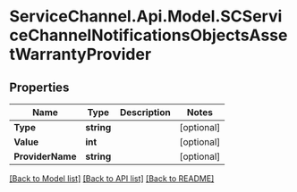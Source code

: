 # ServiceChannel.Api.Model.SCServiceChannelNotificationsObjectsAssetWarrantyProvider

## Properties

Name | Type | Description | Notes
------------ | ------------- | ------------- | -------------
**Type** | **string** |  | [optional] 
**Value** | **int** |  | [optional] 
**ProviderName** | **string** |  | [optional] 

[[Back to Model list]](../README.md#documentation-for-models) [[Back to API list]](../README.md#documentation-for-api-endpoints) [[Back to README]](../README.md)

